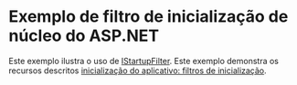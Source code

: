 # <a name="aspnet-core-startup-filter-sample"></a>Exemplo de filtro de inicialização de núcleo do ASP.NET

Este exemplo ilustra o uso de [IStartupFilter](https://docs.microsoft.com/dotnet/api/microsoft.aspnetcore.hosting.istartupfilter). Este exemplo demonstra os recursos descritos [inicialização do aplicativo: filtros de inicialização](https://docs.microsoft.com/aspnet/core/fundamentals/startup#startup-filters).
